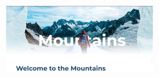<img align="right" alt="coding" width="400" src="https://github.com/Usernamecopieded/Mountain-Website/blob/main/Mountain.png">
